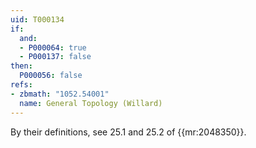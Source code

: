 ```yaml
---
uid: T000134
if:
  and:
  - P000064: true
  - P000137: false
then:
  P000056: false
refs:
- zbmath: "1052.54001"
  name: General Topology (Willard)
---
```


By their definitions, see 25.1 and 25.2 of {{mr:2048350}}.
